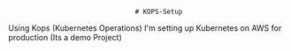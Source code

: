                                     # KOPS-Setup
Using Kops (Kubernetes Operations) I'm setting up Kubernetes on AWS for production (Its a demo Project)
